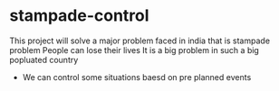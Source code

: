 # stampade-control
This project will solve a major problem faced in india that is stampade problem
People can lose their lives
It is a big problem in such a big popluated country

- We can control some situations baesd on pre planned events

